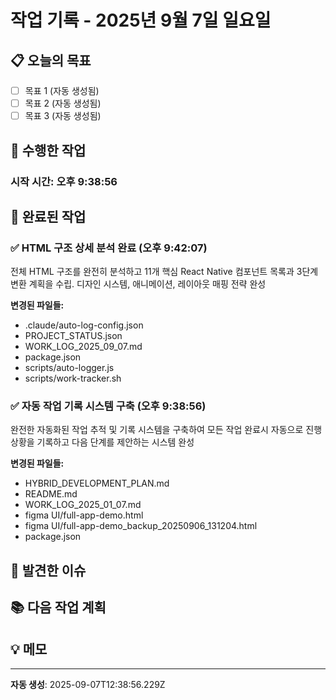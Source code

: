 # 작업 기록 - 2025년 9월 7일 일요일

## 📋 오늘의 목표
- [ ] 목표 1 (자동 생성됨)
- [ ] 목표 2 (자동 생성됨)
- [ ] 목표 3 (자동 생성됨)

## 🔧 수행한 작업

### 시작 시간: 오후 9:38:56

## 🎯 완료된 작업
<!-- 자동 기록 영역 -->
### ✅ HTML 구조 상세 분석 완료 (오후 9:42:07)
전체 HTML 구조를 완전히 분석하고 11개 핵심 React Native 컴포넌트 목록과 3단계 변환 계획을 수립. 디자인 시스템, 애니메이션, 레이아웃 매핑 전략 완성

**변경된 파일들:**
- .claude/auto-log-config.json
- PROJECT_STATUS.json
- WORK_LOG_2025_09_07.md
- package.json
- scripts/auto-logger.js
- scripts/work-tracker.sh


### ✅ 자동 작업 기록 시스템 구축 (오후 9:38:56)
완전한 자동화된 작업 추적 및 기록 시스템을 구축하여 모든 작업 완료시 자동으로 진행상황을 기록하고 다음 단계를 제안하는 시스템 완성

**변경된 파일들:**
- HYBRID_DEVELOPMENT_PLAN.md
- README.md
- WORK_LOG_2025_01_07.md
- figma UI/full-app-demo.html
- figma UI/full-app-demo_backup_20250906_131204.html
- package.json



## 🐛 발견한 이슈
<!-- 이슈가 있다면 여기에 기록 -->

## 📚 다음 작업 계획
<!-- 자동 생성 영역 -->

## 💡 메모
<!-- 중요한 발견사항이나 아이디어 -->

---
**자동 생성**: 2025-09-07T12:38:56.229Z
